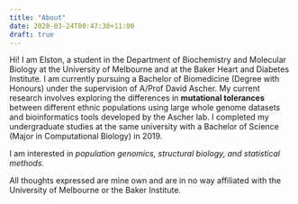 ```yaml
---
title: "About"
date: 2020-03-24T00:47:38+11:00
draft: true
---
```

Hi! I am Elston, a student in the Department of Biochemistry and Molecular Biology at the University of Melbourne and at the Baker Heart and Diabetes Institute. I am currently pursuing a Bachelor of Biomedicine (Degree with Honours) under the supervision of A/Prof David Ascher. My current research involves exploring the differences in **mutational tolerances** between different ethnic populations using large whole genome datasets and bioinformatics tools developed by the Ascher lab. I completed my undergraduate studies at the same university with a Bachelor of Science (Major in Computational Biology) in 2019.

I am interested in *population genomics, structural biology, and statistical methods.*

All thoughts expressed are mine own and are in no way affiliated with the University of Melbourne or the Baker Institute. 
